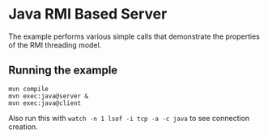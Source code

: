 # Java RMI Based Server

The example performs various simple calls that demonstrate the properties of the RMI threading model.

## Running the example

```shell
mvn compile
mvn exec:java@server &
mvn exec:java@client
```

Also run this with `watch -n 1 lsof -i tcp -a -c java` to see connection creation.
